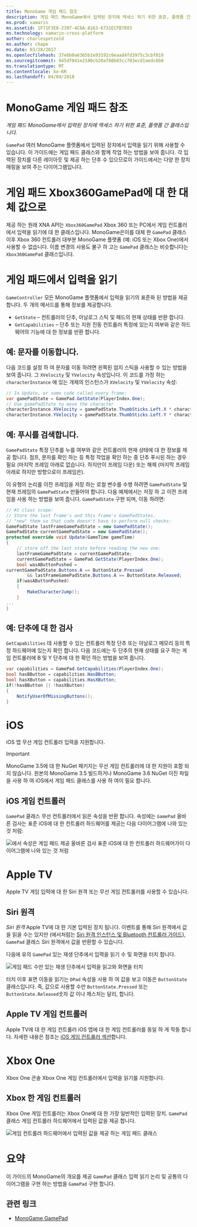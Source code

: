 ```yaml
---
title: MonoGame 게임 패드 참조
description: 게임 패드 MonoGame에서 입력된 장치에 액세스 하기 위한 표준, 플랫폼 간 클래스입니다.
ms.prod: xamarin
ms.assetid: 1F71F3E8-2397-4C6A-8163-6731ECFB7E03
ms.technology: xamarin-cross-platform
author: charlespetzold
ms.author: chape
ms.date: 03/28/2017
ms.openlocfilehash: 37e6b0a6365b1e93192c0eaad4fd3975c3cbf010
ms.sourcegitcommit: 945df041e2180cb20af08b83cc703ecd1aedc6b0
ms.translationtype: MT
ms.contentlocale: ko-KR
ms.lasthandoff: 04/04/2018
---
```

# <a name="monogame-gamepad-reference"></a>MonoGame 게임 패드 참조

_게임 패드 MonoGame에서 입력된 장치에 액세스 하기 위한 표준, 플랫폼 간 클래스입니다._

`GamePad` 여러 MonoGame 플랫폼에서 입력된 장치에서 입력을 읽기 위해 사용할 수 있습니다. 이 가이드에는 게임 패드 클래스와 함께 작업 하는 방법을 보여 줍니다. 각 입력된 장치를 다른 레이아웃 및 제공 하는 단추 수 있으므로이 가이드에서는 다양 한 장치 매핑을 보여 주는 다이어그램입니다.


# <a name="gamepad-as-a-replacement-for-xbox360gamepad"></a>게임 패드 Xbox360GamePad에 대 한 대체 값으로

제공 하는 원래 XNA API는 `Xbox360GamePad` Xbox 360 또는 PC에서 게임 컨트롤러에서 입력을 읽기에 대 한 클래스입니다. MonoGame은이를 대체 한 `GamePad` 클래스 이후 Xbox 360 컨트롤러 대부분 MonoGame 플랫폼 (예: iOS 또는 Xbox One)에서 사용할 수 없습니다. 이름 변경의 사용도 불구 하 고는 `GamePad` 클래스는 비슷합니다는 `Xbox360GamePad` 클래스입니다.


# <a name="reading-input-from-gamepad"></a>게임 패드에서 입력을 읽기

`GameController` 모든 MonoGame 플랫폼에서 입력을 읽기의 표준화 된 방법을 제공 합니다. 두 개의 메서드를 통해 정보를 제공합니다.

 - `GetState` – 컨트롤러의 단추, 아날로그 스틱 및 패드의 현재 상태를 반환 합니다.
 - `GetCapabilities` – 단추 또는 지원 진동 컨트롤러 특정에 있는지 여부와 같은 하드웨어의 기능에 대 한 정보를 반환 합니다.


## <a name="example-moving-a-character"></a>예: 문자를 이동합니다.

다음 코드를 설정 하 여 문자를 이동 하려면 왼쪽된 엄지 스틱을 사용할 수 있는 방법을 보여 줍니다. 그 `XVelocity` 및 `YVelocity` 속성입니다. 이 코드를 가정 하는 `characterInstance` 에 있는 개체의 인스턴스가 `XVelocity` 및 `YVelocity` 속성:


```csharp
// In Update, or some code called every frame:
var gamePadState = GamePad.GetState(PlayerIndex.One);
// Use gamePadState to move the character
characterInstance.XVelocity = gamePadState.ThumbSticks.Left.X * characterInstance.MaxSpeed;
characterInstance.YVelocity = gamePadState.ThumbSticks.Left.Y * characterInstance.MaxSpeed;
```


## <a name="example-detecting-pushes"></a>예: 푸시를 검색합니다.

`GamePadState` 특정 단추를 누를 여부와 같은 컨트롤러의 현재 상태에 대 한 정보를 제공 합니다. 점프, 문자를 확인 하는 등 특정 작업을 확인 하는 중 단추 푸시된 하는 경우 필요 (마지막 프레임 아래로 없습니다. 하지만이 프레임 다운) 또는 해제 (마지막 프레임 아래로 하지만 방향으로이 프레임은). 

이 유형의 논리를 이전 프레임을 저장 하는 로컬 변수를 수행 하려면 `GamePadState` 및 현재 프레임의 `GamePadState` 만들어야 합니다. 다음 예제에서는 저장 하 고 이전 프레임을 사용 하는 방법을 보여 줍니다. `GamePadState` 구현 되며, 이동 하려면:


```csharp
// At class scope:
// Store the last frame's and this frame's GamePadStates.
// "new" them so that code doesn't have to perform null checks:
GamePadState lastFrameGamePadState = new GamePadState();
GamePadState currentGamePadState = new GamePadState();
protected override void Update(GameTime gameTime)
{
    // store off the last state before reading the new one:
    lastFrameGamePadState = currentGamePadState;
    currentGamePadState = GamePad.GetState(PlayerIndex.One);
    bool wasAButtonPushed = 
currentGamePadState.Buttons.A == ButtonState.Pressed
        && lastFrameGamePadState.Buttons.A == ButtonState.Released;
    if(wasAButtonPushed)
    {
        MakeCharacterJump();
    }
...
}
```


## <a name="example-checking-for-buttons"></a>예: 단추에 대 한 검사

`GetCapabilities` 데 사용할 수 있는 컨트롤러 특정 단추 또는 아날로그 메모리 등의 특정 하드웨어에 있는지 확인 합니다. 다음 코드에는 두 단추의 현재 상태를 요구 하는 게임 컨트롤러에 B 및 Y 단추에 대 한 확인 하는 방법을 보여 줍니다.


```csharp
var capabilities = GamePad.GetCapabilities(PlayerIndex.One);
bool hasBButton = capabilities.HasBButton;
bool hasXButton = capabilities.HasXButton;
if(!hasBButton || !hasXButton)
{
    NotifyUserOfMissingButtons();
}
```


# <a name="ios"></a>iOS

iOS 앱 무선 게임 컨트롤러 입력을 지원합니다.

> [!IMPORTANT]
> MonoGame 3.5에 대 한 NuGet 패키지는 무선 게임 컨트롤러에 대 한 지원이 포함 되지 않습니다. 원본의 MonoGame 3.5 빌드하거나 MonoGame 3.6 NuGet 이진 파일을 사용 하 여 iOS에서 게임 패드 클래스를 사용 하 여이 필요 합니다. 



## <a name="ios-game-controller"></a>iOS 게임 컨트롤러

`GamePad` 클래스 무선 컨트롤러에서 읽은 속성을 반환 합니다. 속성에는 `GamePad` 올바른 검사는 표준 iOS에 대 한 컨트롤러 하드웨어를 제공는 다음 다이어그램에 나와 있는 것 처럼:

![](input-images/image1.png "에서 속성은 게임 패드 제공 올바른 검사 표준 iOS에 대 한 컨트롤러 하드웨어가이 다이어그램에 나와 있는 것 처럼")


# <a name="apple-tv"></a>Apple TV

Apple TV 게임 입력에 대 한 Siri 원격 또는 무선 게임 컨트롤러를 사용할 수 있습니다.


## <a name="siri-remote"></a>Siri 원격

*Siri 원격* Apple TV에 대 한 기본 입력된 장치 됩니다. 이벤트를 통해 Siri 원격에서 값을 읽을 수는 있지만 (에서처럼는 [Siri 원격 인스턴스 및 Bluetooth 컨트롤러 가이드](~/ios/tvos/platform/remote-bluetooth.md)), `GamePad` 클래스 Siri 원격에서 값을 반환할 수 있습니다.

다음에 유의 `GamePad` 있는 재생 단추에서 입력을 읽기 수 및 화면을 터치 합니다. 

![](input-images/image2.png "게임 패드 수만 있는 재생 단추에서 입력을 읽고와 화면을 터치")

터치 이후 표면 이동을 읽기는 `DPad` 속성을 사용 하 여 값을 보고 이동은 `ButtonState` 클래스입니다. 즉, 값으로 사용할 수만 `ButtonState.Pressed` 또는 `ButtonState.Released`숫자 값 이나 제스처는 달리, 합니다.


## <a name="apple-tv-game-controller"></a>Apple TV 게임 컨트롤러

Apple TV에 대 한 게임 컨트롤러 iOS 앱에 대 한 게임 컨트롤러를 동일 하 게 작동 합니다. 자세한 내용은 참조는 [iOS 게임 컨트롤러 섹션](#iOS_Game_Controller)합니다. 


# <a name="xbox-one"></a>Xbox One

Xbox One 콘솔 Xbox One 게임 컨트롤러에서 입력을 읽기를 지원합니다.


## <a name="xbox-one-game-controller"></a>Xbox 한 게임 컨트롤러

Xbox One 게임 컨트롤러는 Xbox One에 대 한 가장 일반적인 입력된 장치. `GamePad` 클래스 게임 컨트롤러 하드웨어에서 입력된 값을 제공 합니다.

![](input-images/image3.png "게임 컨트롤러 하드웨어에서 입력된 값을 제공 하는 게임 패드 클래스")


# <a name="summary"></a>요약

이 가이드의 MonoGame의 개요를 제공 `GamePad` 클래스 입력 읽기 논리 및 공통의 다이어그램을 구현 하는 방법을 `GamePad` 구현 합니다.

## <a name="related-links"></a>관련 링크

- [MonoGame GamePad](http://www.monogame.net/documentation/?page=T_Microsoft_Xna_Framework_Input_GamePad)

